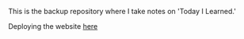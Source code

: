 This is the backup repository where I take notes on 'Today I Learned.'

Deploying the website [here](https://miroscular-til.vercel.app/)
